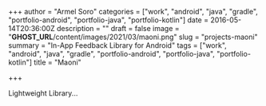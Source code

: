 +++
author = "Armel Soro"
categories = ["work", "android", "java", "gradle", "portfolio-android", "portfolio-java", "portfolio-kotlin"]
date = 2016-05-14T20:36:00Z
description = ""
draft = false
image = "__GHOST_URL__/content/images/2021/03/maoni.png"
slug = "projects-maoni"
summary = "In-App Feedback Library for Android"
tags = ["work", "android", "java", "gradle", "portfolio-android", "portfolio-java", "portfolio-kotlin"]
title = "Maoni"

+++


Lightweight Library...

